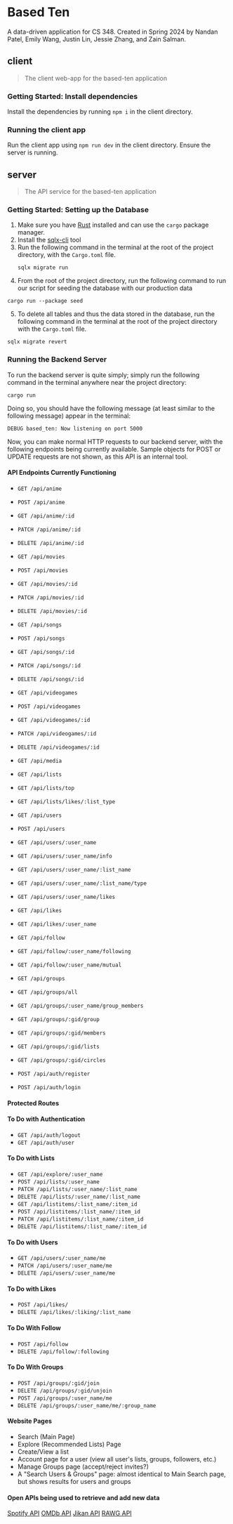 # Based Ten

A data-driven application for CS 348. Created in Spring 2024 by Nandan Patel, Emily Wang, Justin Lin, Jessie Zhang, and Zain Salman.

## client

> The client web-app for the based-ten application

### Getting Started: Install dependencies

Install the dependencies by running `npm i` in the client directory.

### Running the client app

Run the client app using `npm run dev` in the client directory. Ensure the server is running.

## server

> The API service for the based-ten application

### Getting Started: Setting up the Database

1. Make sure you have [Rust](https://www.rust-lang.org/tools/install) installed and can use the `cargo` package manager.
2. Install the [sqlx-cli](https://crates.io/crates/sqlx-cli) tool
3. Run the following command in the terminal at the root of the project directory, with the `Cargo.toml` file.
   ```commandline
   sqlx migrate run
   ```
4. From the root of the project directory, run the following command to run our script for seeding the database with our production data

```commandline
cargo run --package seed
```

5. To delete all tables and thus the data stored in the database, run the following command in the terminal at the root of the project directory with the `Cargo.toml` file.

```commandline
sqlx migrate revert
```

### Running the Backend Server

To run the backend server is quite simply; simply run the following command in the terminal anywhere near the project directory:

```commandline
cargo run
```

Doing so, you should have the following message (at least similar to the following message) appear in the terminal:

```commandline
DEBUG based_ten: Now listening on port 5000
```

Now, you can make normal HTTP requests to our backend server, with the following endpoints being currently available. Sample objects for POST or UPDATE requests are not shown, as this API is an internal tool.

#### API Endpoints Currently Functioning

- `GET /api/anime`
- `POST /api/anime`
- `GET /api/anime/:id`
- `PATCH /api/anime/:id`
- `DELETE /api/anime/:id`

- `GET /api/movies`
- `POST /api/movies`
- `GET /api/movies/:id`
- `PATCH /api/movies/:id`
- `DELETE /api/movies/:id`

- `GET /api/songs`
- `POST /api/songs`
- `GET /api/songs/:id`
- `PATCH /api/songs/:id`
- `DELETE /api/songs/:id`

- `GET /api/videogames`
- `POST /api/videogames`
- `GET /api/videogames/:id`
- `PATCH /api/videogames/:id`
- `DELETE /api/videogames/:id`

- `GET /api/media`

- `GET /api/lists`
- `GET /api/lists/top`
- `GET /api/lists/likes/:list_type`

- `GET /api/users`
- `POST /api/users`
- `GET /api/users/:user_name`
- `GET /api/users/:user_name/info`
- `GET /api/users/:user_name/:list_name`
- `GET /api/users/:user_name/:list_name/type`
- `GET /api/users/:user_name/likes`

- `GET /api/likes`
- `GET /api/likes/:user_name`

- `GET /api/follow`
- `GET /api/follow/:user_name/following`
- `GET /api/follow/:user_name/mutual`

- `GET /api/groups`
- `GET /api/groups/all`
- `GET /api/groups/:user_name/group_members`
- `GET /api/groups/:gid/group`
- `GET /api/groups/:gid/members`
- `GET /api/groups/:gid/lists`
- `GET /api/groups/:gid/circles`

- `POST /api/auth/register`
- `POST /api/auth/login`

#### Protected Routes

#### To Do with Authentication

- `GET /api/auth/logout`
- `GET /api/auth/user`

#### To Do with Lists

- `GET /api/explore/:user_name`
- `POST /api/lists/:user_name`
- `PATCH /api/lists/:user_name/:list_name`
- `DELETE /api/lists/:user_name/:list_name`
- `GET /api/listitems/:list_name/:item_id`
- `POST /api/listitems/:list_name/:item_id`
- `PATCH /api/listitems/:list_name/:item_id`
- `DELETE /api/listitems/:list_name/:item_id`

#### To Do with Users

- `GET /api/users/:user_name/me`
- `PATCH /api/users/:user_name/me`
- `DELETE /api/users/:user_name/me`

#### To Do with Likes

- `POST /api/likes/`
- `DELETE /api/likes/:liking/:list_name`

#### To Do With Follow

- `POST /api/follow`
- `DELETE /api/follow/:following`

#### To Do With Groups

- `POST /api/groups/:gid/join`
- `DELETE /api/groups/:gid/unjoin`
- `POST /api/groups/:user_name/me`
- `DELETE /api/groups/:user_name/me/:group_name`

#### Website Pages

- Search (Main Page)
- Explore (Recommended Lists) Page
- Create/View a list
- Account page for a user (view all user's lists, groups, followers, etc.)
- Manage Groups page (accept/reject invites?)
- A "Search Users & Groups" page: almost identical to Main Search page, but shows results for users and groups

#### Open APIs being used to retrieve and add new data

[Spotify API](https://developer.spotify.com/documentation/web-api)
[OMDb API](http://www.omdbapi.com/)
[Jikan API](https://docs.api.jikan.moe/)
[RAWG API](https://rawg.io/apidocs)
